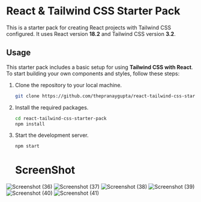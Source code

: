 # React & Tailwind CSS Starter Pack

This is a starter pack for creating React projects with Tailwind CSS configured. It uses React version **18.2** and Tailwind CSS version **3.2**.

## Usage

This starter pack includes a basic setup for using **Tailwind CSS with React**. To start building your own components and styles, follow these steps:

1. Clone the repository to your local machine.
    ```sh
    git clone https://github.com/thepranaygupta/react-tailwind-css-starter-pack.git
    ```

1. Install the required packages.
    ```sh
    cd react-tailwind-css-starter-pack
    npm install
    ```

1. Start the development server.
    ```sh
    npm start
    ```
    # ScreenShot
![Screenshot (36)](https://github.com/mdasriya/vowel_new/assets/110367868/a10ed113-5d01-4fc4-8529-8ff6bb80fd05)
![Screenshot (37)](https://github.com/mdasriya/vowel_new/assets/110367868/ee6b9d07-0510-4b28-9157-2107a80bd00c)
![Screenshot (38)](https://github.com/mdasriya/vowel_new/assets/110367868/9df0611f-b282-4d2b-a55b-3f052ebd54f4)
![Screenshot (39)](https://github.com/mdasriya/vowel_new/assets/110367868/31ccae37-9762-4ca9-9f61-f1ee571e2e09)
![Screenshot (40)](https://github.com/mdasriya/vowel_new/assets/110367868/6004f46f-6642-4d05-8aeb-4036edfdcdb1)
![Screenshot (41)](https://github.com/mdasriya/vowel_new/assets/110367868/748f9b6d-baf7-4dd3-9363-991948ade065)
